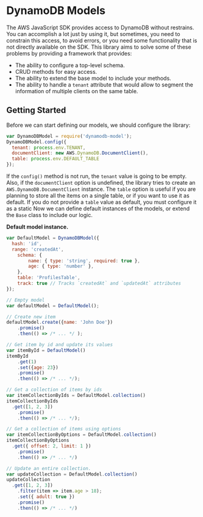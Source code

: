 # DynamoDB Models

The AWS JavaScript SDK provides access to DynamoDB without restrains. You can accomplish a lot just by using it, but sometimes, you need to constrain this access, to avoid errors, or you need some functionality that is not directly available on the SDK. This library aims to solve some of these problems by providing a framework that provides:

* The ability to configure a top-level schema.
* CRUD methods for easy access.
* The ability to extend the base model to include your methods.
* The ability to handle a `tenant` attribute that would allow to segment the information of multiple clients on the same table.

## Getting Started

Before we can start defining our models, we should configure the library:

```javascript
var DynamoDBModel = require('dynamodb-model');
DynamoDBModel.config({
  tenant: process.env.TENANT,
  documentClient: new AWS.DynamoDB.DocumentClient(),
  table: process.env.DEFAULT_TABLE
});
```

If the `config()` method is not run, the `tenant` value is going to be empty. Also, if the `documentClient` option is undefined, the library tries to create an `AWS.DynamoDB.DocumentClient` instance. The `table` option is useful if you are planning to store all the items on a single table, or if you want to use it as default. If you do not provide a `table` value as default, you must configure it as a static
Now we can define default instances of the models, or extend the `Base` class to include our logic.

**Default model instance.**

```javascript
var DefaultModel = DynamoDBModel({
  hash: 'id',
  range: 'createdAt',
	schema: {
		name: { type: 'string', required: true },
		age: { type: 'number' },
	},
	table: 'ProfilesTable',
	track: true // Tracks `createdAt` and `updatedAt` attributes
});

// Empty model
var defaultModel = DefaultModel();

// Create new item
defaultModel.create({name: 'John Doe'})
	.promise()
	.then(() => /* ... */ );

// Get item by id and update its values
var itemById = DefaultModel()
itemById
	.get(1)
	.set({age: 23})
	.promise()
	.then(() => /* ... */);

// Get a collection of items by ids
var itemCollectionByIds = DefaultModel.collection()
itemCollectionByIds  
  .get([1, 2, 3])
	.promise()
	.then(() => /* ... */);

// Get a collection of items using options
var itemCollectionByOptions = DefaultModel.collection()
itemCollectionByOptions  
  .get({ offset: 2, limit: 1 })
	.promise()
	.then(() => /* ... */)

// Update an entire collection.
var updateCollection = DefaultModel.collection()
updateCollection  
  .get([1, 2, 3])
	.filter(item => item.age > 18);
	.set({ adult: true })
	.promise()
   	.then(() => /* ... */)
```
